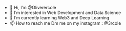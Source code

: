 - 👋 Hi, I’m @Oliverercole
- 👀 I’m interested in Web Development and Data Science
- 🌱 I’m currently learning Web3 and Deep Learning
- 📫 How to reach me
      Dm me on my instagram : @3rcole

<!---
Oliverercole/Oliverercole is a ✨ special ✨ repository because its `README.md` (this file) appears on your GitHub profile.
You can click the Preview link to take a look at your changes.
--->
